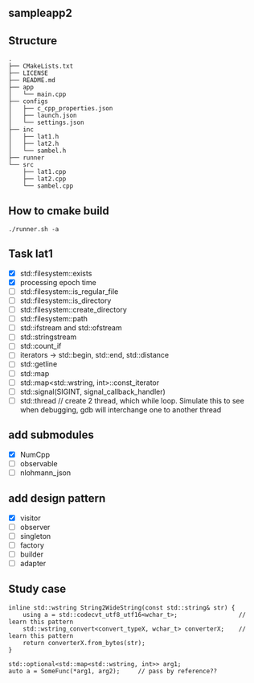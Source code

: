 ## sampleapp2

## Structure

```
.
├── CMakeLists.txt
├── LICENSE
├── README.md
├── app
│   └── main.cpp
├── configs
│   ├── c_cpp_properties.json
│   ├── launch.json
│   └── settings.json
├── inc
│   ├── lat1.h
│   ├── lat2.h
│   └── sambel.h
├── runner
└── src
    ├── lat1.cpp
    ├── lat2.cpp
    └── sambel.cpp
```

## How to cmake build

```
./runner.sh -a
```

## Task lat1
- [x] std::filesystem::exists
- [x] processing epoch time
- [ ] std::filesystem::is_regular_file
- [ ] std::filesystem::is_directory
- [ ] std::filesystem::create_directory
- [ ] std::filesystem::path
- [ ] std::ifstream and std::ofstream
- [ ] std::stringstream
- [ ] std::count_if
- [ ] iterators -> std::begin, std::end, std::distance
- [ ] std::getline
- [ ] std::map
- [ ] std::map<std::wstring, int>::const_iterator
- [ ] std::signal(SIGINT, signal_callback_handler)
- [ ] std::thread // create 2 thread, which while loop. Simulate this to see when debugging, gdb will interchange one to another thread

## add submodules
- [x] NumCpp
- [ ] observable
- [ ] nlohmann_json

## add design pattern
- [x] visitor
- [ ] observer
- [ ] singleton
- [ ] factory
- [ ] builder
- [ ] adapter

## Study case
```1.
inline std::wstring String2WideString(const std::string& str) {
    using a = std::codecvt_utf8_utf16<wchar_t>;                 // learn this pattern
    std::wstring_convert<convert_typeX, wchar_t> converterX;    // learn this pattern
    return converterX.from_bytes(str);
}
```

```2.
std::optional<std::map<std::wstring, int>> arg1;
auto a = SomeFunc(*arg1, arg2);     // pass by reference?? 
```


